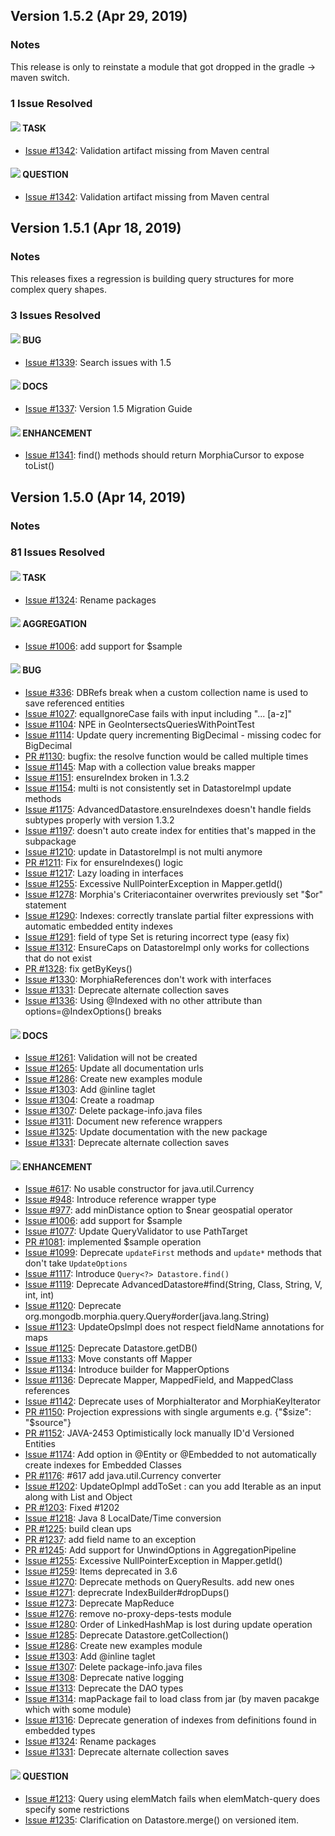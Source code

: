 ## Version 1.5.2 (Apr 29, 2019)

### Notes

This release is only to reinstate a module that got dropped in the gradle -> maven switch.

### 1 Issue Resolved
#### ![](https://placehold.it/15/dde580/000000?text=+) TASK
* [Issue #1342](https://github.com/MorphiaOrg/morphia/issues/1342): Validation artifact missing from Maven central

#### ![](https://placehold.it/15/cc317c/000000?text=+) QUESTION
* [Issue #1342](https://github.com/MorphiaOrg/morphia/issues/1342): Validation artifact missing from Maven central

## Version 1.5.1 (Apr 18, 2019)

### Notes

This releases fixes a regression is building query structures for more complex query shapes.

### 3 Issues Resolved
#### ![](https://placehold.it/15/fc2929/000000?text=+) BUG
* [Issue #1339](https://github.com/MorphiaOrg/morphia/issues/1339): Search issues with 1.5

#### ![](https://placehold.it/15/fbca04/000000?text=+) DOCS
* [Issue #1337](https://github.com/MorphiaOrg/morphia/issues/1337): Version 1.5 Migration Guide

#### ![](https://placehold.it/15/84b6eb/000000?text=+) ENHANCEMENT
* [Issue #1341](https://github.com/MorphiaOrg/morphia/issues/1341): find() methods should return MorphiaCursor to expose toList()


## Version 1.5.0 (Apr 14, 2019)

### Notes

### 81 Issues Resolved
#### ![](https://placehold.it/15/dde580/000000?text=+) TASK
* [Issue #1324](https://github.com/MorphiaOrg/morphia/issues/1324): Rename packages

#### ![](https://placehold.it/15/fef2c0/000000?text=+) AGGREGATION
* [Issue #1006](https://github.com/MorphiaOrg/morphia/issues/1006): add support for $sample

#### ![](https://placehold.it/15/fc2929/000000?text=+) BUG
* [Issue #336](https://github.com/MorphiaOrg/morphia/issues/336): DBRefs break when a custom collection name is used to save referenced entities
* [Issue #1027](https://github.com/MorphiaOrg/morphia/issues/1027): equalIgnoreCase fails with input including "... [a-z]"
* [Issue #1104](https://github.com/MorphiaOrg/morphia/issues/1104): NPE in GeoIntersectsQueriesWithPointTest
* [Issue #1114](https://github.com/MorphiaOrg/morphia/issues/1114): Update query incrementing BigDecimal - missing codec for BigDecimal
* [PR #1130](https://github.com/MorphiaOrg/morphia/pull/1130): bugfix: the resolve function would be called multiple times
* [Issue #1145](https://github.com/MorphiaOrg/morphia/issues/1145): Map with a collection value breaks mapper
* [Issue #1151](https://github.com/MorphiaOrg/morphia/issues/1151): ensureIndex broken in 1.3.2
* [Issue #1154](https://github.com/MorphiaOrg/morphia/issues/1154): multi is not consistently set in DatastoreImpl update methods
* [Issue #1175](https://github.com/MorphiaOrg/morphia/issues/1175): AdvancedDatastore.ensureIndexes doesn't handle fields subtypes properly with version 1.3.2
* [Issue #1197](https://github.com/MorphiaOrg/morphia/issues/1197): doesn't auto create index for entities that's mapped in the subpackage
* [Issue #1210](https://github.com/MorphiaOrg/morphia/issues/1210): update in DatastoreImpl is not multi anymore
* [PR #1211](https://github.com/MorphiaOrg/morphia/pull/1211): Fix for ensureIndexes() logic
* [Issue #1217](https://github.com/MorphiaOrg/morphia/issues/1217): Lazy loading in interfaces
* [Issue #1255](https://github.com/MorphiaOrg/morphia/issues/1255): Excessive NullPointerException in Mapper.getId()
* [Issue #1278](https://github.com/MorphiaOrg/morphia/issues/1278): Morphia's Criteriacontainer overwrites previously set "$or" statement
* [Issue #1290](https://github.com/MorphiaOrg/morphia/issues/1290): Indexes: correctly translate partial filter expressions with automatic embedded entity indexes
* [Issue #1291](https://github.com/MorphiaOrg/morphia/issues/1291): field of type Set is returing incorrect type (easy fix)
* [Issue #1312](https://github.com/MorphiaOrg/morphia/issues/1312): EnsureCaps on DatastoreImpl only works for collections that do not exist
* [PR #1328](https://github.com/MorphiaOrg/morphia/pull/1328): fix getByKeys()
* [Issue #1330](https://github.com/MorphiaOrg/morphia/issues/1330): MorphiaReferences don't work with interfaces
* [Issue #1331](https://github.com/MorphiaOrg/morphia/issues/1331): Deprecate alternate collection saves
* [Issue #1336](https://github.com/MorphiaOrg/morphia/issues/1336): Using @Indexed with no other attribute than options=@IndexOptions() breaks

#### ![](https://placehold.it/15/fbca04/000000?text=+) DOCS
* [Issue #1261](https://github.com/MorphiaOrg/morphia/issues/1261): Validation will not be created
* [Issue #1265](https://github.com/MorphiaOrg/morphia/issues/1265): Update all documentation urls
* [Issue #1286](https://github.com/MorphiaOrg/morphia/issues/1286): Create new examples module
* [Issue #1303](https://github.com/MorphiaOrg/morphia/issues/1303): Add @inline taglet
* [Issue #1304](https://github.com/MorphiaOrg/morphia/issues/1304): Create a roadmap
* [Issue #1307](https://github.com/MorphiaOrg/morphia/issues/1307): Delete package-info.java files
* [Issue #1311](https://github.com/MorphiaOrg/morphia/issues/1311): Document new reference wrappers
* [Issue #1325](https://github.com/MorphiaOrg/morphia/issues/1325):  Update documentation with the new package
* [Issue #1331](https://github.com/MorphiaOrg/morphia/issues/1331): Deprecate alternate collection saves

#### ![](https://placehold.it/15/84b6eb/000000?text=+) ENHANCEMENT
* [Issue #617](https://github.com/MorphiaOrg/morphia/issues/617): No usable constructor for java.util.Currency
* [Issue #948](https://github.com/MorphiaOrg/morphia/issues/948): Introduce reference wrapper type 
* [Issue #977](https://github.com/MorphiaOrg/morphia/issues/977): add minDistance option to $near geospatial operator
* [Issue #1006](https://github.com/MorphiaOrg/morphia/issues/1006): add support for $sample
* [Issue #1077](https://github.com/MorphiaOrg/morphia/issues/1077): Update QueryValidator to use PathTarget
* [PR #1081](https://github.com/MorphiaOrg/morphia/pull/1081): implemented $sample operation
* [Issue #1099](https://github.com/MorphiaOrg/morphia/issues/1099): Deprecate `updateFirst` methods and `update*` methods that don't take `UpdateOptions`
* [Issue #1117](https://github.com/MorphiaOrg/morphia/issues/1117): Introduce `Query<?> Datastore.find()`
* [Issue #1119](https://github.com/MorphiaOrg/morphia/issues/1119): Deprecate AdvancedDatastore#find(String, Class, String, V, int, int)
* [Issue #1120](https://github.com/MorphiaOrg/morphia/issues/1120): Deprecate org.mongodb.morphia.query.Query#order(java.lang.String)
* [Issue #1123](https://github.com/MorphiaOrg/morphia/issues/1123): UpdateOpsImpl does not respect fieldName annotations for maps
* [Issue #1125](https://github.com/MorphiaOrg/morphia/issues/1125): Deprecate Datastore.getDB()
* [Issue #1133](https://github.com/MorphiaOrg/morphia/issues/1133): Move constants off Mapper
* [Issue #1134](https://github.com/MorphiaOrg/morphia/issues/1134): Introduce builder for MapperOptions
* [Issue #1136](https://github.com/MorphiaOrg/morphia/issues/1136): Deprecate Mapper, MappedField, and MappedClass references
* [Issue #1142](https://github.com/MorphiaOrg/morphia/issues/1142): Deprecate uses of MorphiaIterator and MorphiaKeyIterator
* [PR #1150](https://github.com/MorphiaOrg/morphia/pull/1150): Projection expressions with single arguments e.g. {"$size": "$source"}
* [PR #1152](https://github.com/MorphiaOrg/morphia/pull/1152): JAVA-2453 Optimistically lock manually ID'd Versioned Entities
* [Issue #1174](https://github.com/MorphiaOrg/morphia/issues/1174): Add option in @Entity or @Embedded to not automatically create indexes for Embedded Classes
* [PR #1176](https://github.com/MorphiaOrg/morphia/pull/1176): #617 add java.util.Currency converter
* [Issue #1202](https://github.com/MorphiaOrg/morphia/issues/1202): UpdateOpImpl addToSet : can you add Iterable as an input along with List and Object 
* [PR #1203](https://github.com/MorphiaOrg/morphia/pull/1203): Fixed #1202
* [Issue #1218](https://github.com/MorphiaOrg/morphia/issues/1218): Java 8 LocalDate/Time conversion
* [PR #1225](https://github.com/MorphiaOrg/morphia/pull/1225): build clean ups
* [PR #1237](https://github.com/MorphiaOrg/morphia/pull/1237): add field name to an exception
* [PR #1245](https://github.com/MorphiaOrg/morphia/pull/1245):  Add support for UnwindOptions in AggregationPipeline
* [Issue #1255](https://github.com/MorphiaOrg/morphia/issues/1255): Excessive NullPointerException in Mapper.getId()
* [Issue #1259](https://github.com/MorphiaOrg/morphia/issues/1259): Items deprecated in 3.6
* [Issue #1270](https://github.com/MorphiaOrg/morphia/issues/1270): Deprecate methods on QueryResults.  add new ones
* [Issue #1271](https://github.com/MorphiaOrg/morphia/issues/1271): deprecrate IndexBuilder#dropDups()
* [Issue #1273](https://github.com/MorphiaOrg/morphia/issues/1273): Deprecate MapReduce
* [Issue #1276](https://github.com/MorphiaOrg/morphia/issues/1276): remove no-proxy-deps-tests module
* [Issue #1280](https://github.com/MorphiaOrg/morphia/issues/1280): Order of LinkedHashMap is lost during update operation
* [Issue #1285](https://github.com/MorphiaOrg/morphia/issues/1285): Deprecate Datastore.getCollection()
* [Issue #1286](https://github.com/MorphiaOrg/morphia/issues/1286): Create new examples module
* [Issue #1303](https://github.com/MorphiaOrg/morphia/issues/1303): Add @inline taglet
* [Issue #1307](https://github.com/MorphiaOrg/morphia/issues/1307): Delete package-info.java files
* [Issue #1308](https://github.com/MorphiaOrg/morphia/issues/1308): Deprecate native logging
* [Issue #1313](https://github.com/MorphiaOrg/morphia/issues/1313): Deprecate the DAO types
* [Issue #1314](https://github.com/MorphiaOrg/morphia/issues/1314): mapPackage fail to load class from jar (by maven pacakge which with some module)
* [Issue #1316](https://github.com/MorphiaOrg/morphia/issues/1316): Deprecate generation of indexes from definitions found in embedded types
* [Issue #1324](https://github.com/MorphiaOrg/morphia/issues/1324): Rename packages
* [Issue #1331](https://github.com/MorphiaOrg/morphia/issues/1331): Deprecate alternate collection saves

#### ![](https://placehold.it/15/cc317c/000000?text=+) QUESTION
* [Issue #1213](https://github.com/MorphiaOrg/morphia/issues/1213): Query using elemMatch fails when elemMatch-query does specify some restrictions
* [Issue #1235](https://github.com/MorphiaOrg/morphia/issues/1235): Clarification on Datastore.merge() on versioned item.

